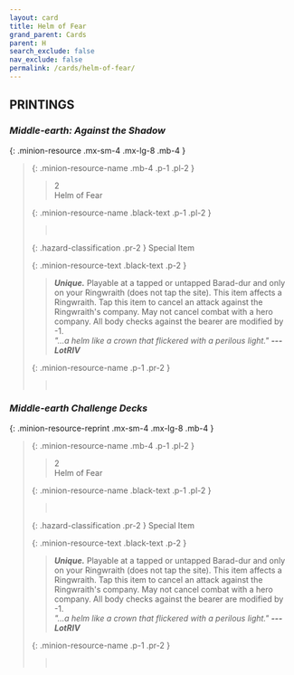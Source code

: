 ```yaml
---
layout: card
title: Helm of Fear
grand_parent: Cards
parent: H
search_exclude: false
nav_exclude: false
permalink: /cards/helm-of-fear/
---
```


## PRINTINGS


### _Middle-earth: Against the Shadow_

{: .minion-resource .mx-sm-4 .mx-lg-8 .mb-4 }
> {: .minion-resource-name .mb-4 .p-1 .pl-2 }
> > <div class="hazard-mp">2</div>
> > <div class="card-name">Helm of Fear</div>
>
> {: .minion-resource-name .black-text .p-1 .pl-2 }
> > &nbsp;
>
> {: .hazard-classification .pr-2 }
> Special Item
>
> {: .minion-resource-text .black-text .p-2 }
> > _**Unique.**_ Playable at a tapped or untapped Barad-dur and only on your Ringwraith (does not tap the site). This item affects a Ringwraith. Tap this item to cancel an attack against the Ringwraith's company. May not cancel combat with a hero company. All body checks against the bearer are modified by -1. <br>_"...a helm like a crown that flickered with a perilous light."_ ***---LotRIV*** 
> 
> {: .minion-resource-name .p-1 .pr-2 }
> > <div class="card-shield"></div>
> > <div class="card-corruption-white">&nbsp;</div>

### _Middle-earth Challenge Decks_

{: .minion-resource-reprint .mx-sm-4 .mx-lg-8 .mb-4 }
> {: .minion-resource-name .mb-4 .p-1 .pl-2 }
> > <div class="hazard-mp">2</div>
> > <div class="card-name">Helm of Fear</div>
>
> {: .minion-resource-name .black-text .p-1 .pl-2 }
> > &nbsp;
>
> {: .hazard-classification .pr-2 }
> Special Item
>
> {: .minion-resource-text .black-text .p-2 }
> > _**Unique.**_ Playable at a tapped or untapped Barad-dur and only on your Ringwraith (does not tap the site). This item affects a Ringwraith. Tap this item to cancel an attack against the Ringwraith's company. May not cancel combat with a hero company. All body checks against the bearer are modified by -1. <br>_"...a helm like a crown that flickered with a perilous light."_ ***---LotRIV*** 
> 
> {: .minion-resource-name .p-1 .pr-2 }
> > <div class="card-shield"></div>
> > <div class="card-corruption-white">&nbsp;</div>
